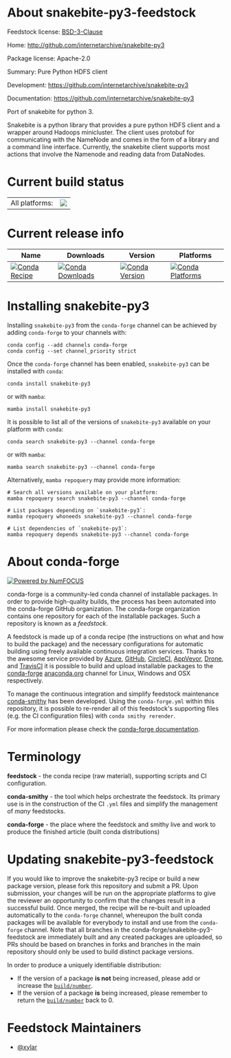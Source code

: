 About snakebite-py3-feedstock
=============================

Feedstock license: [BSD-3-Clause](https://github.com/conda-forge/snakebite-py3-feedstock/blob/main/LICENSE.txt)

Home: http://github.com/internetarchive/snakebite-py3

Package license: Apache-2.0

Summary: Pure Python HDFS client

Development: https://github.com/internetarchive/snakebite-py3

Documentation: https://github.com/internetarchive/snakebite-py3

Port of snakebite for python 3.

Snakebite is a python library that provides a pure python HDFS client and a
wrapper around Hadoops minicluster. The client uses protobuf for
communicating with the NameNode and comes in the form of a library and a
command line interface. Currently, the snakebite client supports most
actions that involve the Namenode and reading data from DataNodes.


Current build status
====================


<table><tr><td>All platforms:</td>
    <td>
      <a href="https://dev.azure.com/conda-forge/feedstock-builds/_build/latest?definitionId=11864&branchName=main">
        <img src="https://dev.azure.com/conda-forge/feedstock-builds/_apis/build/status/snakebite-py3-feedstock?branchName=main">
      </a>
    </td>
  </tr>
</table>

Current release info
====================

| Name | Downloads | Version | Platforms |
| --- | --- | --- | --- |
| [![Conda Recipe](https://img.shields.io/badge/recipe-snakebite--py3-green.svg)](https://anaconda.org/conda-forge/snakebite-py3) | [![Conda Downloads](https://img.shields.io/conda/dn/conda-forge/snakebite-py3.svg)](https://anaconda.org/conda-forge/snakebite-py3) | [![Conda Version](https://img.shields.io/conda/vn/conda-forge/snakebite-py3.svg)](https://anaconda.org/conda-forge/snakebite-py3) | [![Conda Platforms](https://img.shields.io/conda/pn/conda-forge/snakebite-py3.svg)](https://anaconda.org/conda-forge/snakebite-py3) |

Installing snakebite-py3
========================

Installing `snakebite-py3` from the `conda-forge` channel can be achieved by adding `conda-forge` to your channels with:

```
conda config --add channels conda-forge
conda config --set channel_priority strict
```

Once the `conda-forge` channel has been enabled, `snakebite-py3` can be installed with `conda`:

```
conda install snakebite-py3
```

or with `mamba`:

```
mamba install snakebite-py3
```

It is possible to list all of the versions of `snakebite-py3` available on your platform with `conda`:

```
conda search snakebite-py3 --channel conda-forge
```

or with `mamba`:

```
mamba search snakebite-py3 --channel conda-forge
```

Alternatively, `mamba repoquery` may provide more information:

```
# Search all versions available on your platform:
mamba repoquery search snakebite-py3 --channel conda-forge

# List packages depending on `snakebite-py3`:
mamba repoquery whoneeds snakebite-py3 --channel conda-forge

# List dependencies of `snakebite-py3`:
mamba repoquery depends snakebite-py3 --channel conda-forge
```


About conda-forge
=================

[![Powered by
NumFOCUS](https://img.shields.io/badge/powered%20by-NumFOCUS-orange.svg?style=flat&colorA=E1523D&colorB=007D8A)](https://numfocus.org)

conda-forge is a community-led conda channel of installable packages.
In order to provide high-quality builds, the process has been automated into the
conda-forge GitHub organization. The conda-forge organization contains one repository
for each of the installable packages. Such a repository is known as a *feedstock*.

A feedstock is made up of a conda recipe (the instructions on what and how to build
the package) and the necessary configurations for automatic building using freely
available continuous integration services. Thanks to the awesome service provided by
[Azure](https://azure.microsoft.com/en-us/services/devops/), [GitHub](https://github.com/),
[CircleCI](https://circleci.com/), [AppVeyor](https://www.appveyor.com/),
[Drone](https://cloud.drone.io/welcome), and [TravisCI](https://travis-ci.com/)
it is possible to build and upload installable packages to the
[conda-forge](https://anaconda.org/conda-forge) [anaconda.org](https://anaconda.org/)
channel for Linux, Windows and OSX respectively.

To manage the continuous integration and simplify feedstock maintenance
[conda-smithy](https://github.com/conda-forge/conda-smithy) has been developed.
Using the ``conda-forge.yml`` within this repository, it is possible to re-render all of
this feedstock's supporting files (e.g. the CI configuration files) with ``conda smithy rerender``.

For more information please check the [conda-forge documentation](https://conda-forge.org/docs/).

Terminology
===========

**feedstock** - the conda recipe (raw material), supporting scripts and CI configuration.

**conda-smithy** - the tool which helps orchestrate the feedstock.
                   Its primary use is in the construction of the CI ``.yml`` files
                   and simplify the management of *many* feedstocks.

**conda-forge** - the place where the feedstock and smithy live and work to
                  produce the finished article (built conda distributions)


Updating snakebite-py3-feedstock
================================

If you would like to improve the snakebite-py3 recipe or build a new
package version, please fork this repository and submit a PR. Upon submission,
your changes will be run on the appropriate platforms to give the reviewer an
opportunity to confirm that the changes result in a successful build. Once
merged, the recipe will be re-built and uploaded automatically to the
`conda-forge` channel, whereupon the built conda packages will be available for
everybody to install and use from the `conda-forge` channel.
Note that all branches in the conda-forge/snakebite-py3-feedstock are
immediately built and any created packages are uploaded, so PRs should be based
on branches in forks and branches in the main repository should only be used to
build distinct package versions.

In order to produce a uniquely identifiable distribution:
 * If the version of a package **is not** being increased, please add or increase
   the [``build/number``](https://docs.conda.io/projects/conda-build/en/latest/resources/define-metadata.html#build-number-and-string).
 * If the version of a package **is** being increased, please remember to return
   the [``build/number``](https://docs.conda.io/projects/conda-build/en/latest/resources/define-metadata.html#build-number-and-string)
   back to 0.

Feedstock Maintainers
=====================

* [@xylar](https://github.com/xylar/)

